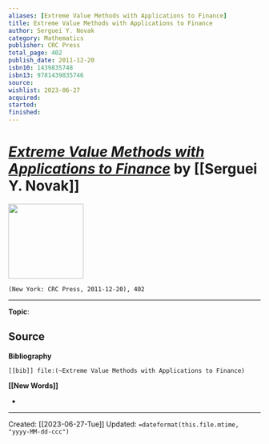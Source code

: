 ```yaml
---
aliases: [Extreme Value Methods with Applications to Finance]
title: Extreme Value Methods with Applications to Finance
author: Serguei Y. Novak
category: Mathematics
publisher: CRC Press
total_page: 402
publish_date: 2011-12-20
isbn10: 1439835748
isbn13: 9781439835746
source: 
wishlist: 2023-06-27
acquired: 
started: 
finished: 
---
```

# *[Extreme Value Methods with Applications to Finance]()* by [[Serguei Y. Novak]]

<img src="http://books.google.com/books/content?id=2Silq0XVftYC&printsec=frontcover&img=1&zoom=1&edge=curl&source=gbs_api" width=150>

`(New York: CRC Press, 2011-12-20), 402`



--- 
**Topic**: 

**Source**
- 

**Bibliography**

```query
[[bib]] file:(~Extreme Value Methods with Applications to Finance)
```
 

**[[New Words]]**

- 

---
Created: [[2023-06-27-Tue]]
Updated: `=dateformat(this.file.mtime, "yyyy-MM-dd-ccc")`